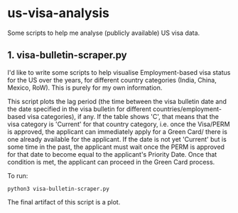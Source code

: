 # us-visa-analysis

Some scripts to help me analyse (publicly available) US visa data.

## 1. visa-bulletin-scraper.py
I'd like to write some scripts to help visualise Employment-based visa status for the US over the years, for different country categories (India, China, Mexico, RoW). This is purely for my own information.  

This script plots the lag period (the time between the visa bulletin date and the date specified in the visa bulletin for different countries/employment-based visa categories), if any. If the table shows 'C', that means that the visa category is 'Current' for that country category, i.e. once the Visa/PERM is approved, the applicant can immediately apply for a Green Card/ there is one already available for the applicant. If the date is not yet 'Current' but is some time in the past, the applicant must wait once the PERM is approved for that date to become equal to the applicant's Priority Date. Once that condition is met, the applicant can proceed in the Green Card process. 

To run: 
```
python3 visa-bulletin-scraper.py
```

The final artifact of this script is a plot. 